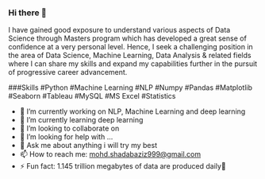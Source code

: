 ### Hi there 👋
I have gained good exposure to understand various aspects of Data Science through Masters program which has developed a great sense of confidence at a very personal level. Hence, I seek a challenging position in the area of Data Science, Machine Learning, Data Analysis & related fields where I can share my skills and expand my capabilities further in the pursuit of progressive career advancement.

###Skills
#Python #Machine Learning #NLP #Numpy #Pandas #Matplotlib #Seaborn #Tableau #MySQL #MS Excel #Statistics

- 🔭 I’m currently working on NLP, Machine Learning and deep learning
- 🌱 I’m currently learning deep learning
- 👯 I’m looking to collaborate on 
- 🤔 I’m looking for help with ...
- 💬 Ask me about anything i will try my best
- 📫 How to reach me: mohd.shadabaziz999@gmail.com
- ⚡ Fun fact: 1.145 trillion megabytes of data are produced daily🤔

<!--
**MohdShadab999/MohdShadab999** is a ✨ _special_ ✨ repository because its `README.md` (this file) appears on your GitHub profile.

Here are some ideas to get you started:

- 🔭 I’m currently working on NLP, Machine Learning and deep learning
- 🌱 I’m currently learning deep learning
- 👯 I’m looking to collaborate on 
- 🤔 I’m looking for help with ...
- 💬 Ask me about anything related to data science
- 📫 How to reach me: mohd.shadabaziz999@gmail.com
- 😄 Pronouns: ...
- ⚡ Fun fact: 1.145 trillion megabytes of data are produced daily🤔
-->
